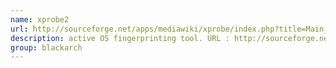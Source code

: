 ```yaml
---
name: xprobe2
url: http://sourceforge.net/apps/mediawiki/xprobe/index.php?title=Main_Page
description: active OS fingerprinting tool. URL : http://sourceforge.net/apps/mediawiki/xprobe/index.php?title=Main_Page Groups : blackarch blackarch-fingerprint
group: blackarch
---
```

